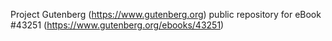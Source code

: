 Project Gutenberg (https://www.gutenberg.org) public repository for eBook #43251 (https://www.gutenberg.org/ebooks/43251)
